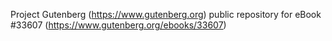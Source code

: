 Project Gutenberg (https://www.gutenberg.org) public repository for eBook #33607 (https://www.gutenberg.org/ebooks/33607)
